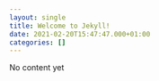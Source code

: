 ```yaml
---
layout: single
title: Welcome to Jekyll!
date: 2021-02-20T15:47:47.000+01:00
categories: []
---
```


No content yet
